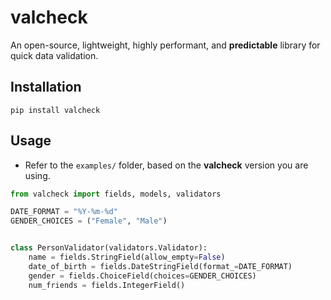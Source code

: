 # valcheck
An open-source, lightweight, highly performant, and **predictable** library for quick data validation.

## Installation
```
pip install valcheck
```

## Usage
- Refer to the `examples/` folder, based on the **valcheck** version you are using.

```python
from valcheck import fields, models, validators

DATE_FORMAT = "%Y-%m-%d"
GENDER_CHOICES = ("Female", "Male")


class PersonValidator(validators.Validator):
    name = fields.StringField(allow_empty=False)
    date_of_birth = fields.DateStringField(format_=DATE_FORMAT)
    gender = fields.ChoiceField(choices=GENDER_CHOICES)
    num_friends = fields.IntegerField()
```

